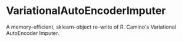 # VariationalAutoEncoderImputer
A memory-efficient, sklearn-object re-write of R. Camino's Variational AutoEncoder Imputer.
